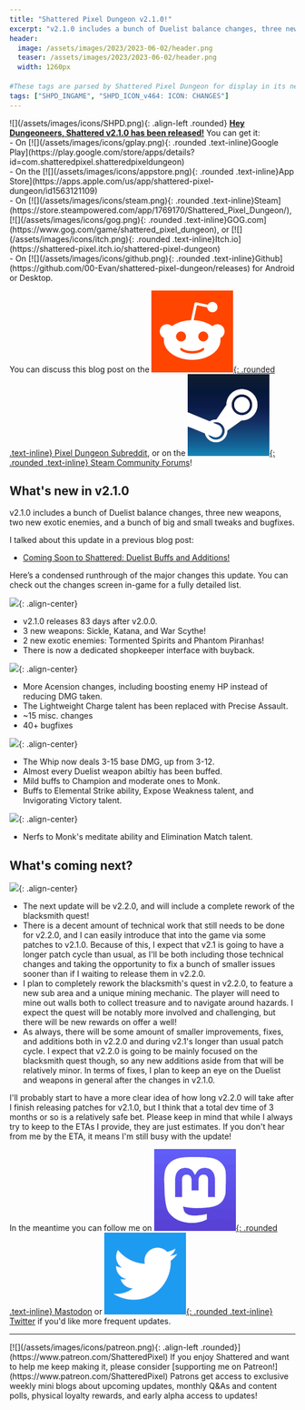 ```yaml
---
title: "Shattered Pixel Dungeon v2.1.0!"
excerpt: "v2.1.0 includes a bunch of Duelist balance changes, three new weapons, two new exotic enemies, and a bunch of big and small tweaks and bugfixes."
header:
  image: /assets/images/2023/2023-06-02/header.png
  teaser: /assets/images/2023/2023-06-02/header.png
  width: 1260px

#These tags are parsed by Shattered Pixel Dungeon for display in its news feed
tags: ["SHPD_INGAME", "SHPD_ICON_v464: ICON: CHANGES"]
---
```


<div markdown="1" class="img-text">
![](/assets/images/icons/SHPD.png){: .align-left .rounded} <b><u>Hey Dungeoneers, Shattered v2.1.0 has been released!</u></b> You can get it:<br>- On [![](/assets/images/icons/gplay.png){: .rounded .text-inline}Google Play](https://play.google.com/store/apps/details?id=com.shatteredpixel.shatteredpixeldungeon)<br>- On the [![](/assets/images/icons/appstore.png){: .rounded .text-inline}App Store](https://apps.apple.com/us/app/shattered-pixel-dungeon/id1563121109)<br>- On [![](/assets/images/icons/steam.png){: .rounded .text-inline}Steam](https://store.steampowered.com/app/1769170/Shattered_Pixel_Dungeon/), [![](/assets/images/icons/gog.png){: .rounded .text-inline}GOG.com](https://www.gog.com/game/shattered_pixel_dungeon), or [![](/assets/images/icons/itch.png){: .rounded .text-inline}Itch.io](https://shattered-pixel.itch.io/shattered-pixel-dungeon)<br>- On [![](/assets/images/icons/github.png){: .rounded .text-inline}Github](https://github.com/00-Evan/shattered-pixel-dungeon/releases) for Android or Desktop.
</div>

You can discuss this blog post on the [![](/assets/images/icons/reddit.png){: .rounded .text-inline} Pixel Dungeon Subreddit](https://www.reddit.com/r/PixelDungeon/comments/13yf7w6/shattered_pixel_dungeon_v210/), or on the [![](/assets/images/icons/steam.png){: .rounded .text-inline} Steam Community Forums](https://steamcommunity.com/app/1769170/eventcomments/3835424220130994513)!

## What's new in v2.1.0

v2.1.0 includes a bunch of Duelist balance changes, three new weapons, two new exotic enemies, and a bunch of big and small tweaks and bugfixes.

I talked about this update in a previous blog post:
- [Coming Soon to Shattered: Duelist Buffs and Additions!](/blog/coming-soon-to-shattered-duelist-buffs-and-additions.html)

Here’s a condensed runthrough of the major changes this update. You can check out the changes screen in-game for a fully detailed list.

![](/assets/images/{{page.date|date:'%Y/%Y-%m-%d'}}/new.png){: .align-center}
- v2.1.0 releases 83 days after v2.0.0.
- 3 new weapons: Sickle, Katana, and War Scythe!
- 2 new exotic enemies: Tormented Spirits and Phantom Piranhas!
- There is now a dedicated shopkeeper interface with buyback.

![](/assets/images/{{page.date|date:'%Y/%Y-%m-%d'}}/changes.png){: .align-center}
- More Acension changes, including boosting enemy HP instead of reducing DMG taken.
- The Lightweight Charge talent has been replaced with Precise Assault.
- ~15 misc. changes
- 40+ bugfixes

![](/assets/images/{{page.date|date:'%Y/%Y-%m-%d'}}/buffs.png){: .align-center}
- The Whip now deals 3-15 base DMG, up from 3-12.
- Almost every Duelist weapon abiltiy has been buffed.
- Mild buffs to Champion and moderate ones to Monk.
- Buffs to Elemental Strike ability, Expose Weakness talent, and Invigorating Victory talent.

![](/assets/images/{{page.date|date:'%Y/%Y-%m-%d'}}/nerfs.png){: .align-center}
- Nerfs to Monk's meditate ability and Elimination Match talent.

## What's coming next?

![](/assets/images/{{page.date|date:'%Y/%Y-%m-%d'}}/upcoming.png){: .align-center}

- The next update will be v2.2.0, and will include a complete rework of the blacksmith quest!
- There is a decent amount of technical work that still needs to be done for v2.2.0, and I can easily introduce that into the game via some patches to v2.1.0. Because of this, I expect that v2.1 is going to have a longer patch cycle than usual, as I'll be both including those technical changes and taking the opportunity to fix a bunch of smaller issues sooner than if I waiting to release them in v2.2.0.
- I plan to completely rework the blacksmith's quest in v2.2.0, to feature a new sub area and a unique mining mechanic. The player will need to mine out walls both to collect treasure and to navigate around hazards. I expect the quest will be notably more involved and challenging, but there will be new rewards on offer a well!
- As always, there will be some amount of smaller improvements, fixes, and additions both in v2.2.0 and during v2.1's longer than usual patch cycle. I expect that v2.2.0 is going to be mainly focused on the blacksmith quest though, so any new additions aside from that will be relatively minor. In terms of fixes, I plan to keep an eye on the Duelist and weapons in general after the changes in v2.1.0.

I'll probably start to have a more clear idea of how long v2.2.0 will take after I finish releasing patches for v2.1.0, but I think that a total dev time of 3 months or so is a relatively safe bet. Please keep in mind that while I always try to keep to the ETAs I provide, they are just estimates. If you don't hear from me by the ETA, it means I'm still busy with the update!

In the meantime you can follow me on [![](/assets/images/icons/mastodon.png){: .rounded .text-inline} Mastodon](https://mastodon.gamedev.place/@ShatteredPixel) or [![](/assets/images/icons/twitter.png){: .rounded .text-inline} Twitter](https://www.twitter.com/ShatteredPixel) if you'd like more frequent updates.

---

<div markdown="1" style="display: inline-block;">
[![](/assets/images/icons/patreon.png){: .align-left .rounded}](https://www.patreon.com/ShatteredPixel) If you enjoy Shattered and want to help me keep making it, please consider [supporting me on Patreon!](https://www.patreon.com/ShatteredPixel) Patrons get access to exclusive weekly mini blogs about upcoming updates, monthly Q&As and content polls, physical loyalty rewards, and early alpha access to updates!
</div>
